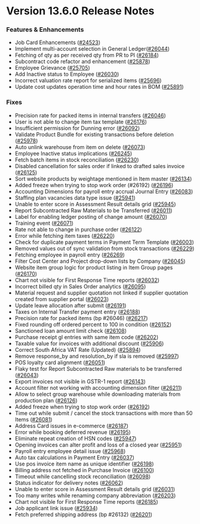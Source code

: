 # Version 13.6.0 Release Notes

### Features & Enhancements

- Job Card Enhancements ([#24523](https://github.com/integra/accurix/pull/24523))
- Implement multi-account selection in General Ledger([#26044](https://github.com/integra/accurix/pull/26044))
- Fetching of qty as per received qty from PR to PI ([#26184](https://github.com/integra/accurix/pull/26184))
- Subcontract code refactor and enhancement ([#25878](https://github.com/integra/accurix/pull/25878))
- Employee Grievance ([#25705](https://github.com/integra/accurix/pull/25705))
- Add Inactive status to Employee ([#26030](https://github.com/integra/accurix/pull/26030))
- Incorrect valuation rate report for serialized items ([#25696](https://github.com/integra/accurix/pull/25696))
- Update cost updates operation time and hour rates in BOM ([#25891](https://github.com/integra/accurix/pull/25891))

### Fixes

- Precision rate for packed items in internal transfers ([#26046](https://github.com/integra/accurix/pull/26046))
- User is not able to change item tax template ([#26176](https://github.com/integra/accurix/pull/26176))
- Insufficient permission for Dunning error ([#26092](https://github.com/integra/accurix/pull/26092))
- Validate Product Bundle for existing transactions before deletion ([#25978](https://github.com/integra/accurix/pull/25978))
- Auto unlink warehouse from item on delete ([#26073](https://github.com/integra/accurix/pull/26073))
- Employee Inactive status implications ([#26245](https://github.com/integra/accurix/pull/26245))
- Fetch batch items in stock reconciliation ([#26230](https://github.com/integra/accurix/pull/26230))
- Disabled cancellation for sales order if linked to drafted sales invoice ([#26125](https://github.com/integra/accurix/pull/26125))
- Sort website products by weightage mentioned in Item master ([#26134](https://github.com/integra/accurix/pull/26134))
- Added freeze when trying to stop work order (#26192) ([#26196](https://github.com/integra/accurix/pull/26196))
- Accounting Dimensions for payroll entry accrual Journal Entry ([#26083](https://github.com/integra/accurix/pull/26083))
- Staffing plan vacancies data type issue ([#25941](https://github.com/integra/accurix/pull/25941))
- Unable to enter score in Assessment Result details grid ([#25945](https://github.com/integra/accurix/pull/25945))
- Report Subcontracted Raw Materials to be Transferred ([#26011](https://github.com/integra/accurix/pull/26011))
- Label for enabling ledger posting of change amount ([#26070](https://github.com/integra/accurix/pull/26070))
- Training event ([#26071](https://github.com/integra/accurix/pull/26071))
- Rate not able to change in purchase order ([#26122](https://github.com/integra/accurix/pull/26122))
- Error while fetching item taxes ([#26220](https://github.com/integra/accurix/pull/26220))
- Check for duplicate payment terms in Payment Term Template ([#26003](https://github.com/integra/accurix/pull/26003))
- Removed values out of sync validation from stock transactions ([#26229](https://github.com/integra/accurix/pull/26229))
- Fetching employee in payroll entry ([#26269](https://github.com/integra/accurix/pull/26269))
- Filter Cost Center and Project drop-down lists by Company ([#26045](https://github.com/integra/accurix/pull/26045))
- Website item group logic for product listing in Item Group pages ([#26170](https://github.com/integra/accurix/pull/26170))
- Chart not visible for First Response Time reports ([#26032](https://github.com/integra/accurix/pull/26032))
- Incorrect billed qty in Sales Order analytics ([#26095](https://github.com/integra/accurix/pull/26095))
- Material request and supplier quotation not linked if supplier quotation created from supplier portal ([#26023](https://github.com/integra/accurix/pull/26023))
- Update leave allocation after submit ([#26191](https://github.com/integra/accurix/pull/26191))
- Taxes on Internal Transfer payment entry ([#26188](https://github.com/integra/accurix/pull/26188))
- Precision rate for packed items (bp #26046) ([#26217](https://github.com/integra/accurix/pull/26217))
- Fixed rounding off ordered percent to 100 in condition ([#26152](https://github.com/integra/accurix/pull/26152))
- Sanctioned loan amount limit check ([#26108](https://github.com/integra/accurix/pull/26108))
- Purchase receipt gl entries with same item code ([#26202](https://github.com/integra/accurix/pull/26202))
- Taxable value for invoices with additional discount ([#25906](https://github.com/integra/accurix/pull/25906))
- Correct South Africa VAT Rate (Updated) ([#25894](https://github.com/integra/accurix/pull/25894))
- Remove response_by and resolution_by if sla is removed ([#25997](https://github.com/integra/accurix/pull/25997))
- POS loyalty card alignment ([#26051](https://github.com/integra/accurix/pull/26051))
- Flaky test for Report Subcontracted Raw materials to be transferred ([#26043](https://github.com/integra/accurix/pull/26043))
- Export invoices not visible in GSTR-1 report ([#26143](https://github.com/integra/accurix/pull/26143))
- Account filter not working with accounting dimension filter ([#26211](https://github.com/integra/accurix/pull/26211))
- Allow to select group warehouse while downloading materials from production plan ([#26126](https://github.com/integra/accurix/pull/26126))
- Added freeze when trying to stop work order ([#26192](https://github.com/integra/accurix/pull/26192))
- Time out while submit / cancel the stock transactions with more than 50 Items ([#26081](https://github.com/integra/accurix/pull/26081))
- Address Card issues in e-commerce ([#26187](https://github.com/integra/accurix/pull/26187))
- Error while booking deferred revenue ([#26195](https://github.com/integra/accurix/pull/26195))
- Eliminate repeat creation of HSN codes ([#25947](https://github.com/integra/accurix/pull/25947))
- Opening invoices can alter profit and loss of a closed year ([#25951](https://github.com/integra/accurix/pull/25951))
- Payroll entry employee detail issue ([#25968](https://github.com/integra/accurix/pull/25968))
- Auto tax calculations in Payment Entry ([#26037](https://github.com/integra/accurix/pull/26037))
- Use pos invoice item name as unique identifier ([#26198](https://github.com/integra/accurix/pull/26198))
- Billing address not fetched in Purchase Invoice ([#26100](https://github.com/integra/accurix/pull/26100))
- Timeout while cancelling stock reconciliation ([#26098](https://github.com/integra/accurix/pull/26098))
- Status indicator for delivery notes ([#26062](https://github.com/integra/accurix/pull/26062))
- Unable to enter score in Assessment Result details grid ([#26031](https://github.com/integra/accurix/pull/26031))
- Too many writes while renaming company abbreviation ([#26203](https://github.com/integra/accurix/pull/26203))
- Chart not visible for First Response Time reports ([#26185](https://github.com/integra/accurix/pull/26185))
- Job applicant link issue ([#25934](https://github.com/integra/accurix/pull/25934))
- Fetch preferred shipping address (bp #26132) ([#26201](https://github.com/integra/accurix/pull/26201))
